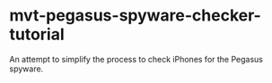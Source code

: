 # mvt-pegasus-spyware-checker-tutorial
An attempt to simplify the process to check iPhones for the Pegasus spyware.

